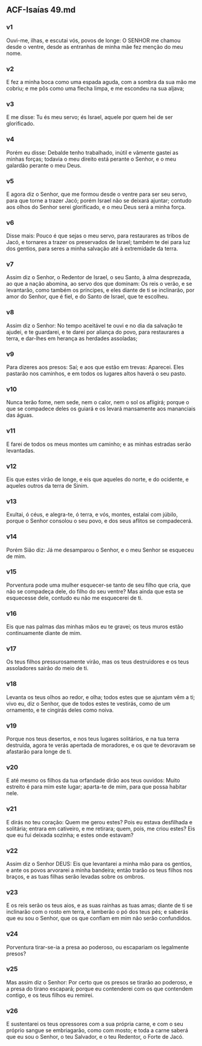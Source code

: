 ## ACF-Isaías 49.md
### v1
 Ouvi-me, ilhas, e escutai vós, povos de longe: O SENHOR me chamou desde o ventre, desde as entranhas de minha mãe fez menção do meu nome.
### v2
 E fez a minha boca como uma espada aguda, com a sombra da sua mão me cobriu; e me pôs como uma flecha limpa, e me escondeu na sua aljava;
### v3
 E me disse: Tu és meu servo; és Israel, aquele por quem hei de ser glorificado.
### v4
 Porém eu disse: Debalde tenho trabalhado, inútil e vãmente gastei as minhas forças; todavia o meu direito está perante o Senhor, e o meu galardão perante o meu Deus.
### v5
 E agora diz o Senhor, que me formou desde o ventre para ser seu servo, para que torne a trazer Jacó; porém Israel não se deixará ajuntar; contudo aos olhos do Senhor serei glorificado, e o meu Deus será a minha força.
### v6
 Disse mais: Pouco é que sejas o meu servo, para restaurares as tribos de Jacó, e tornares a trazer os preservados de Israel; também te dei para luz dos gentios, para seres a minha salvação até à extremidade da terra.
### v7
 Assim diz o Senhor, o Redentor de Israel, o seu Santo, à alma desprezada, ao que a nação abomina, ao servo dos que dominam: Os reis o verão, e se levantarão, como também os príncipes, e eles diante de ti se inclinarão, por amor do Senhor, que é fiel, e do Santo de Israel, que te escolheu.
### v8
 Assim diz o Senhor: No tempo aceitável te ouvi e no dia da salvação te ajudei, e te guardarei, e te darei por aliança do povo, para restaurares a terra, e dar-lhes em herança as herdades assoladas;
### v9
 Para dizeres aos presos: Saí; e aos que estão em trevas: Aparecei. Eles pastarão nos caminhos, e em todos os lugares altos haverá o seu pasto.
### v10
 Nunca terão fome, nem sede, nem o calor, nem o sol os afligirá; porque o que se compadece deles os guiará e os levará mansamente aos mananciais das águas.
### v11
 E farei de todos os meus montes um caminho; e as minhas estradas serão levantadas.
### v12
 Eis que estes virão de longe, e eis que aqueles do norte, e do ocidente, e aqueles outros da terra de Sinim.
### v13
 Exultai, ó céus, e alegra-te, ó terra, e vós, montes, estalai com júbilo, porque o Senhor consolou o seu povo, e dos seus aflitos se compadecerá.
### v14
 Porém Sião diz: Já me desamparou o Senhor, e o meu Senhor se esqueceu de mim.
### v15
 Porventura pode uma mulher esquecer-se tanto de seu filho que cria, que não se compadeça dele, do filho do seu ventre? Mas ainda que esta se esquecesse dele, contudo eu não me esquecerei de ti.
### v16
 Eis que nas palmas das minhas mãos eu te gravei; os teus muros estão continuamente diante de mim.
### v17
 Os teus filhos pressurosamente virão, mas os teus destruidores e os teus assoladores sairão do meio de ti.
### v18
 Levanta os teus olhos ao redor, e olha; todos estes que se ajuntam vêm a ti; vivo eu, diz o Senhor, que de todos estes te vestirás, como de um ornamento, e te cingirás deles como noiva.
### v19
 Porque nos teus desertos, e nos teus lugares solitários, e na tua terra destruída, agora te verás apertada de moradores, e os que te devoravam se afastarão para longe de ti.
### v20
 E até mesmo os filhos da tua orfandade dirão aos teus ouvidos: Muito estreito é para mim este lugar; aparta-te de mim, para que possa habitar nele.
### v21
 E dirás no teu coração: Quem me gerou estes? Pois eu estava desfilhada e solitária; entrara em cativeiro, e me retirara; quem, pois, me criou estes? Eis que eu fui deixada sozinha; e estes onde estavam?
### v22
 Assim diz o Senhor DEUS: Eis que levantarei a minha mão para os gentios, e ante os povos arvorarei a minha bandeira; então trarão os teus filhos nos braços, e as tuas filhas serão levadas sobre os ombros.
### v23
 E os reis serão os teus aios, e as suas rainhas as tuas amas; diante de ti se inclinarão com o rosto em terra, e lamberão o pó dos teus pés; e saberás que eu sou o Senhor, que os que confiam em mim não serão confundidos.
### v24
 Porventura tirar-se-ia a presa ao poderoso, ou escapariam os legalmente presos?
### v25
 Mas assim diz o Senhor: Por certo que os presos se tirarão ao poderoso, e a presa do tirano escapará; porque eu contenderei com os que contendem contigo, e os teus filhos eu remirei.
### v26
 E sustentarei os teus opressores com a sua própria carne, e com o seu próprio sangue se embriagarão, como com mosto; e toda a carne saberá que eu sou o Senhor, o teu Salvador, e o teu Redentor, o Forte de Jacó.
